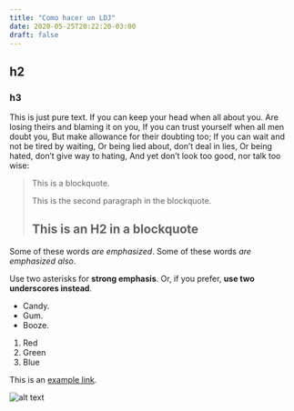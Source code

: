 ```yaml
---
title: "Como hacer un LDJ"
date: 2020-05-25T20:22:20-03:00
draft: false
---
```


## h2
### h3

This is just pure text. If you can keep your head when all about you. Are losing theirs and blaming it on you, If you can trust yourself when all men doubt you, But make allowance for their doubting too; If you can wait and not be tired by waiting, Or being lied about, don’t deal in lies, Or being hated, don’t give way to hating, And yet don’t look too good, nor talk too wise:

> This is a blockquote.
> 
> This is the second paragraph in the blockquote.
>
> ## This is an H2 in a blockquote

Some of these words *are emphasized*.
Some of these words _are emphasized also_.

Use two asterisks for **strong emphasis**.
Or, if you prefer, __use two underscores instead__.

-   Candy.
-   Gum.
-   Booze.

1.  Red
2.  Green
3.  Blue

This is an [example link](http://example.com/).

![alt text](/img/social-image.jpg "Title")